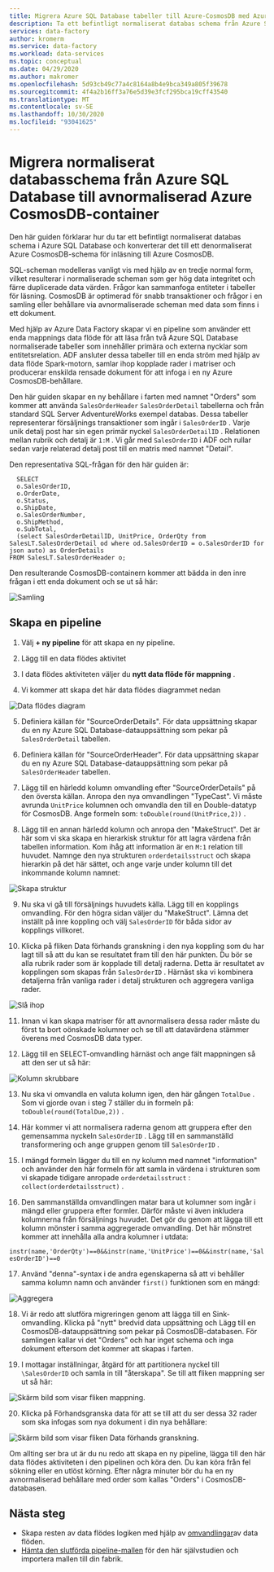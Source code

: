 ```yaml
---
title: Migrera Azure SQL Database tabeller till Azure-CosmosDB med Azure Data Factory
description: Ta ett befintligt normaliserat databas schema från Azure SQL Database och migrera till en avnormaliserad Azure CosmosDB-behållare med Azure Data Factory.
services: data-factory
author: kromerm
ms.service: data-factory
ms.workload: data-services
ms.topic: conceptual
ms.date: 04/29/2020
ms.author: makromer
ms.openlocfilehash: 5d93cb49c77a4c8164a8b4e9bca349a805f39678
ms.sourcegitcommit: 4f4a2b16ff3a76e5d39e3fcf295bca19cff43540
ms.translationtype: MT
ms.contentlocale: sv-SE
ms.lasthandoff: 10/30/2020
ms.locfileid: "93041625"
---
```

# <a name="migrate-normalized-database-schema-from-azure-sql-database-to-azure-cosmosdb-denormalized-container"></a>Migrera normaliserat databasschema från Azure SQL Database till avnormaliserad Azure CosmosDB-container

Den här guiden förklarar hur du tar ett befintligt normaliserat databas schema i Azure SQL Database och konverterar det till ett denormaliserat Azure CosmosDB-schema för inläsning till Azure CosmosDB.

SQL-scheman modelleras vanligt vis med hjälp av en tredje normal form, vilket resulterar i normaliserade scheman som ger hög data integritet och färre duplicerade data värden. Frågor kan sammanfoga entiteter i tabeller för läsning. CosmosDB är optimerad för snabb transaktioner och frågor i en samling eller behållare via avnormaliserade scheman med data som finns i ett dokument.

Med hjälp av Azure Data Factory skapar vi en pipeline som använder ett enda mappnings data flöde för att läsa från två Azure SQL Database normaliserade tabeller som innehåller primära och externa nycklar som entitetsrelation. ADF ansluter dessa tabeller till en enda ström med hjälp av data flöde Spark-motorn, samlar ihop kopplade rader i matriser och producerar enskilda rensade dokument för att infoga i en ny Azure CosmosDB-behållare.

Den här guiden skapar en ny behållare i farten med namnet "Orders" som kommer att använda ```SalesOrderHeader``` ```SalesOrderDetail``` tabellerna och från standard SQL Server AdventureWorks exempel databas. Dessa tabeller representerar försäljnings transaktioner som ingår i ```SalesOrderID``` . Varje unik detalj post har sin egen primär nyckel ```SalesOrderDetailID``` . Relationen mellan rubrik och detalj är ```1:M``` . Vi går med ```SalesOrderID``` i ADF och rullar sedan varje relaterad detalj post till en matris med namnet "Detail".

Den representativa SQL-frågan för den här guiden är:

```
  SELECT
  o.SalesOrderID,
  o.OrderDate,
  o.Status,
  o.ShipDate,
  o.SalesOrderNumber,
  o.ShipMethod,
  o.SubTotal,
  (select SalesOrderDetailID, UnitPrice, OrderQty from SalesLT.SalesOrderDetail od where od.SalesOrderID = o.SalesOrderID for json auto) as OrderDetails
FROM SalesLT.SalesOrderHeader o;
```

Den resulterande CosmosDB-containern kommer att bädda in den inre frågan i ett enda dokument och se ut så här:

![Samling](media/data-flow/cosmosb3.png)

## <a name="create-a-pipeline"></a>Skapa en pipeline

1. Välj **+ ny pipeline** för att skapa en ny pipeline.

2. Lägg till en data flödes aktivitet

3. I data flödes aktiviteten väljer du **nytt data flöde för mappning** .

4. Vi kommer att skapa det här data flödes diagrammet nedan

![Data flödes diagram](media/data-flow/cosmosb1.png)

5. Definiera källan för "SourceOrderDetails". För data uppsättning skapar du en ny Azure SQL Database-datauppsättning som pekar på ```SalesOrderDetail``` tabellen.

6. Definiera källan för "SourceOrderHeader". För data uppsättning skapar du en ny Azure SQL Database-datauppsättning som pekar på ```SalesOrderHeader``` tabellen.

7. Lägg till en härledd kolumn omvandling efter "SourceOrderDetails" på den översta källan. Anropa den nya omvandlingen "TypeCast". Vi måste avrunda ```UnitPrice``` kolumnen och omvandla den till en Double-datatyp för CosmosDB. Ange formeln som: ```toDouble(round(UnitPrice,2))``` .

8. Lägg till en annan härledd kolumn och anropa den "MakeStruct". Det är här som vi ska skapa en hierarkisk struktur för att lagra värdena från tabellen information. Kom ihåg att information är en ```M:1``` relation till huvudet. Namnge den nya strukturen ```orderdetailsstruct``` och skapa hierarkin på det här sättet, och ange varje under kolumn till det inkommande kolumn namnet:

![Skapa struktur](media/data-flow/cosmosb9.png)

9. Nu ska vi gå till försäljnings huvudets källa. Lägg till en kopplings omvandling. För den högra sidan väljer du "MakeStruct". Lämna det inställt på inre koppling och välj ```SalesOrderID``` för båda sidor av kopplings villkoret.

10. Klicka på fliken Data förhands granskning i den nya koppling som du har lagt till så att du kan se resultatet fram till den här punkten. Du bör se alla rubrik rader som är kopplade till detalj raderna. Detta är resultatet av kopplingen som skapas från ```SalesOrderID``` . Härnäst ska vi kombinera detaljerna från vanliga rader i detalj strukturen och aggregera vanliga rader.

![Slå ihop](media/data-flow/cosmosb4.png)

11. Innan vi kan skapa matriser för att avnormalisera dessa rader måste du först ta bort oönskade kolumner och se till att datavärdena stämmer överens med CosmosDB data typer.

12. Lägg till en SELECT-omvandling härnäst och ange fält mappningen så att den ser ut så här:

![Kolumn skrubbare](media/data-flow/cosmosb5.png)

13. Nu ska vi omvandla en valuta kolumn igen, den här gången ```TotalDue``` . Som vi gjorde ovan i steg 7 ställer du in formeln på: ```toDouble(round(TotalDue,2))``` .

14. Här kommer vi att normalisera raderna genom att gruppera efter den gemensamma nyckeln ```SalesOrderID``` . Lägg till en sammanställd transformering och ange gruppen genom till ```SalesOrderID``` .

15. I mängd formeln lägger du till en ny kolumn med namnet "information" och använder den här formeln för att samla in värdena i strukturen som vi skapade tidigare anropade ```orderdetailsstruct``` : ```collect(orderdetailsstruct)``` .

16. Den sammanställda omvandlingen matar bara ut kolumner som ingår i mängd eller gruppera efter formler. Därför måste vi även inkludera kolumnerna från försäljnings huvudet. Det gör du genom att lägga till ett kolumn mönster i samma aggregerade omvandling. Det här mönstret kommer att innehålla alla andra kolumner i utdata:

```instr(name,'OrderQty')==0&&instr(name,'UnitPrice')==0&&instr(name,'SalesOrderID')==0```

17. Använd "denna"-syntax i de andra egenskaperna så att vi behåller samma kolumn namn och använder ```first()``` funktionen som en mängd:

![Aggregera](media/data-flow/cosmosb6.png)

18. Vi är redo att slutföra migreringen genom att lägga till en Sink-omvandling. Klicka på "nytt" bredvid data uppsättning och Lägg till en CosmosDB-datauppsättning som pekar på CosmosDB-databasen. För samlingen kallar vi det "Orders" och har inget schema och inga dokument eftersom det kommer att skapas i farten.

19. I mottagar inställningar, åtgärd för att partitionera nyckel till ```\SalesOrderID``` och samla in till "återskapa". Se till att fliken mappning ser ut så här:

![Skärm bild som visar fliken mappning.](media/data-flow/cosmosb7.png)

20. Klicka på Förhandsgranska data för att se till att du ser dessa 32 rader som ska infogas som nya dokument i din nya behållare:

![Skärm bild som visar fliken Data förhands granskning.](media/data-flow/cosmosb8.png)

Om allting ser bra ut är du nu redo att skapa en ny pipeline, lägga till den här data flödes aktiviteten i den pipelinen och köra den. Du kan köra från fel sökning eller en utlöst körning. Efter några minuter bör du ha en ny avnormaliserad behållare med order som kallas "Orders" i CosmosDB-databasen.

## <a name="next-steps"></a>Nästa steg

* Skapa resten av data flödes logiken med hjälp av [omvandlingar](concepts-data-flow-overview.md)av data flöden.
* [Hämta den slutförda pipeline-mallen](https://github.com/kromerm/adfdataflowdocs/blob/master/sampledata/SQL%20Orders%20to%20CosmosDB.zip) för den här självstudien och importera mallen till din fabrik.
